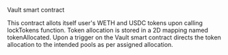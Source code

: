 Vault smart contract

This contract allots itself user's WETH and USDC tokens upon calling lockTokens function. Token allocation is stored in a 2D mapping named tokenAllocated. 
Upon a trigger on the Vault smart contract directs the token allocation to the intended pools as per
assigned allocation.

